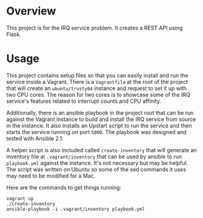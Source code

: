 # Overview
This project is for the IRQ service problem.  It creates a REST API using Flask.

# Usage
This project contains setup files so that you can easily install and run the service
inside a Vagrant.  There is a `Vagrantfile` at the root of the project that will create
an `ubuntu/trusty64` instance and request to set it up with two CPU cores. The reason
for two cores is to showcase some of the IRQ service's features related to interrupt
counts and CPU affinity.

Additionally, there is an ansible playbook in the project root that can be run against
the Vagrant instance to build and install the IRQ service from source in the instance.
It also installs an Upstart script to run the service and then starts the service running
on port `5000`.  The playbook was designed and tested with Ansible 2.1.

A helper script is also included called `create-inventory` that will generate an
inventory file at `.vagrant/inventory` that can be used by ansible to run `playbook.yml`
against the instance.  It's not necessary but may be helpful.  The script was written
on Ubuntu so some of the sed commands it uses may need to be modified for a Mac.

Here are the commands to get things running:

```
vagrant up
./create-inventory
ansible-playbook -i .vagrant/inventory playbook.yml
```
